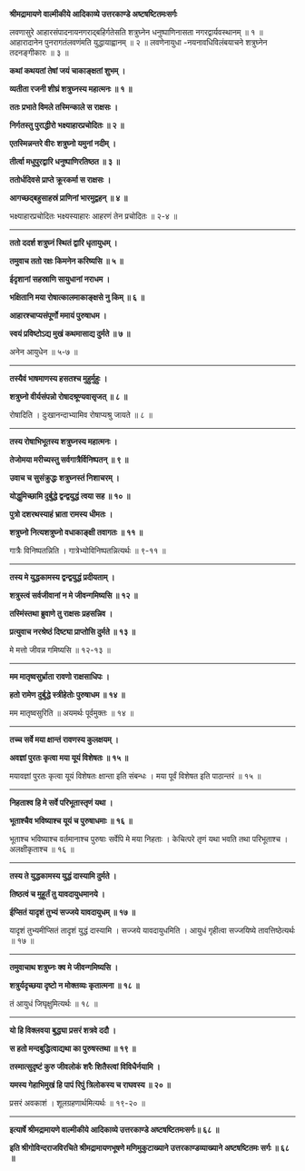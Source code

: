 **श्रीमद्रामायणे वाल्मीकीये आदिकाव्ये उत्तरकाण्डे अष्टषष्टितमःसर्गः**

लवणासुरे आहारसंपादनायनगराद्बहिर्गतेसति शत्रुघ्नेन धनुष्पाणिनासता नगरद्वार्यवस्थानम् ॥ १ ॥ आहारादानेन पुनरागतंलवणंमति युद्धायाह्वानम् ॥ २ ॥ लवणेनायुधा -नयनावधिविलंबयाचने शत्रुघ्नेन तदनङ्गीकारः ॥ ३ ॥

**कथां कथयतां तेषां जयं चाकाङ्क्षतां शुभम् ।**

**व्यतीता रजनी शीघ्रं शत्रुघ्नस्य महात्मनः ॥ १ ॥**

**ततः प्रभाते विमले तस्मिन्काले स राक्षसः ।**

**निर्गतस्तु पुराद्धीरो भक्ष्याहारप्रचोदितः ॥ २ ॥**

**एतस्मिन्नन्तरे वीरः शत्रुघ्नो यमुनां नदीम् ।**

**तीर्त्वा मधुपुरद्वारि धनुष्पाणिरतिष्ठत ॥ ३ ॥**

**ततोर्धदिवसे प्राप्ते क्रूरकर्मा स राक्षसः ।**

**आगच्छद्बहुसाहस्रं प्राणिनां भारमुद्वहन् ॥ ४ ॥**

भक्ष्याहारप्रचोदितः भक्ष्यस्याहारः आहरणं तेन प्रचोदितः ॥ २-४ ॥

****

**ततो ददर्श शत्रुघ्नं स्थितं द्वारि धृतायुधम् ।**

**तमुवाच ततो रक्षः किमनेन करिष्यसि ॥ ५ ॥**

**ईदृशानां सहस्राणि सायुधानां नराधम ।**

**भक्षितानि मया रोषात्कालमाकाङ्क्षसे नु किम् ॥ ६ ॥**

**आहारश्चाप्यसंपूर्णो ममायं पुरुषाधम ।**

**स्वयं प्रविष्टोऽद्य मुखं कथमासाद्य दुर्मते ॥ ७ ॥**

अनेन आयुधेन ॥ ५-७ ॥

****

**तस्यैवं भाषमाणस्य हसतश्च मुहुर्मुहुः ।**

**शत्रुघ्नो वीर्यसंपन्नो रोषादश्रूण्यवासृजत् ॥ ८ ॥**

रोषादिति । दुःखानन्दाभ्यामिव रोषाप्यश्रु जायते ॥ ८ ॥

****

**तस्य रोषाभिभूतस्य शत्रुघ्नस्य महात्मनः ।**

**तेजोमया मरीच्यस्तु सर्वगात्रैर्विनिष्पतन् ॥ ९ ॥**

**उवाच च सुसंक्रुद्धः शत्रुघ्नस्तं निशाचरम् ।**

**योद्धुमिच्छामि दुर्बुद्धे द्वन्द्वयुद्धं त्वया सह ॥ १० ॥**

**पुत्रो दशरथस्याहं भ्राता रामस्य धीमतः ।**

**शत्रुघ्नो नित्यशत्रुघ्नो वधाकाङ्क्षी तवागतः ॥ ११ ॥**

गात्रैः विनिष्पतन्निति । गात्रेभ्योविनिष्पतन्नित्यर्थः ॥ ९-११ ॥

****

**तस्य मे युद्धकामस्य द्वन्द्वयुद्धं प्रदीयताम् ।**

**शत्रुस्त्वं सर्वजीवानां न मे जीवन्गमिष्यसि ॥ १२ ॥**

**तस्मिंस्तथा ब्रुवाणे तु राक्षसः प्रहसन्निव ।**

**प्रत्युवाच नरश्रेष्ठं दिष्ट्या प्राप्तोसि दुर्मते ॥ १३ ॥**

मे मत्तो जीवन्न गमिष्यसि ॥ १२-१३ ॥

****

**मम मातृष्वसुर्भ्राता रावणो राक्षसाधिपः ।**

**हतो रामेण दुर्बुद्धे स्त्रीहेतोः पुरुषाधम ॥ १४ ॥**

मम मातृष्वसुरिति ॥ अयमर्थः पूर्वमुक्तः ॥ १४ ॥

****

**तच्च सर्वे मया क्षान्तं रावणस्य कुलक्षयम् ।**

**अवज्ञां पुरतः कृत्वा मया यूयं विशेषतः ॥ १५ ॥**

मयावज्ञां पुरतः कृत्वा यूयं विशेषतः क्षान्ता इति संबन्धः । मया पूर्वं विशेषत इति पाठान्तरं ॥ १५ ॥

****

**निहताश्व हि मे सर्वे परिभूतास्तृणं यथा ।**

**भूताश्चैव भविष्याश्च यूयं च पुरुषाधमाः ॥ १६ ॥**

भूताश्च भविष्याश्च वर्तमानाश्च पुरुषाः सर्वेपि मे मया निहताः । केचित्परे तृणं यथा भवति तथा परिभूताश्च । अलक्षीकृताश्च ॥ १६ ॥

****

**तस्य ते युद्धकामस्य युद्धं दास्यामि दुर्मते ।**

**तिष्ठत्वं च मुहूर्तं तु यावदायुधमानये ।**

**ईप्सितं यादृशं तुभ्यं सज्जये यावदायुधम् ॥ १७ ॥**

यादृशं तुभ्यमीप्सितं तादृशं युद्धं दास्यामि । सज्जये यावदायुधमिति । आयुधं गृहीत्वा सज्जयिष्ये तावत्तिष्ठेत्यर्थः ॥ १७ ॥

****

**तमुवाचाथ शत्रुघ्नः क्व मे जीवन्गमिष्यसि ।**

**शत्रुर्यदृच्छया दृष्टो न मोक्तव्यः कृतात्मना ॥ १८ ॥**

तं आयुधं जिघृक्षुमित्यर्थः ॥ १८ ॥

****

**यो हि विक्लवया बुद्ध्या प्रसरं शत्रवे ददौ ।**

**स हतो मन्दबुद्धित्वाद्यथा का पुरुषस्तथा ॥ १९ ॥**

**तस्मात्सुदृष्टं कुरु जीवलोकं शरैः शितैस्त्वां विविधैर्नयामि ।**

**यमस्य गेहाभिमुखं हि पापं रिपुं त्रिलोकस्य च राघवस्य ॥ २० ॥**

प्रसरं अवकाशं । शूलग्रहणार्थमित्यर्थः ॥ १९-२० ॥

****

**इत्यार्षे श्रीमद्रामायणे वाल्मीकीये आदिकाव्ये उत्तरकाण्डे अष्टषष्टितमःसर्गः॥ ६८ ॥**

**इति श्रीगोविन्दराजविरचिते श्रीमद्रामायणभूषणे मणिमुकुटाख्याने उत्तरकाण्डव्याख्याने अष्टषष्टितमः सर्गः ॥ ६८ ॥**
